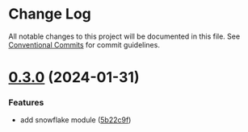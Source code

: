# Change Log

All notable changes to this project will be documented in this file.
See [Conventional Commits](https://conventionalcommits.org) for commit guidelines.

# [0.3.0](https://github.com/CordXApp/node-sdk/compare/v0.2.0...v0.3.0) (2024-01-31)


### Features

* add snowflake module ([5b22c9f](https://github.com/CordXApp/node-sdk/commit/5b22c9f6944075b1d2c071f065248e87c12869fa))
